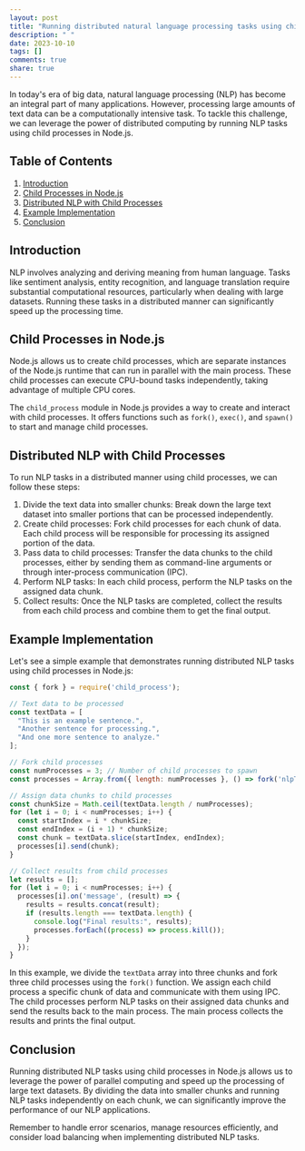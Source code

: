 ```yaml
---
layout: post
title: "Running distributed natural language processing tasks using child processes in Node.js"
description: " "
date: 2023-10-10
tags: []
comments: true
share: true
---
```


In today's era of big data, natural language processing (NLP) has become an integral part of many applications. However, processing large amounts of text data can be a computationally intensive task. To tackle this challenge, we can leverage the power of distributed computing by running NLP tasks using child processes in Node.js.

## Table of Contents
1. [Introduction](#introduction)
2. [Child Processes in Node.js](#child-processes)
3. [Distributed NLP with Child Processes](#distributed-nlp)
4. [Example Implementation](#example-implementation)
5. [Conclusion](#conclusion)

## Introduction <a name="introduction"></a>
NLP involves analyzing and deriving meaning from human language. Tasks like sentiment analysis, entity recognition, and language translation require substantial computational resources, particularly when dealing with large datasets. Running these tasks in a distributed manner can significantly speed up the processing time.

## Child Processes in Node.js <a name="child-processes"></a>
Node.js allows us to create child processes, which are separate instances of the Node.js runtime that can run in parallel with the main process. These child processes can execute CPU-bound tasks independently, taking advantage of multiple CPU cores.

The `child_process` module in Node.js provides a way to create and interact with child processes. It offers functions such as `fork()`, `exec()`, and `spawn()` to start and manage child processes.

## Distributed NLP with Child Processes <a name="distributed-nlp"></a>
To run NLP tasks in a distributed manner using child processes, we can follow these steps:

1. Divide the text data into smaller chunks: Break down the large text dataset into smaller portions that can be processed independently.
2. Create child processes: Fork child processes for each chunk of data. Each child process will be responsible for processing its assigned portion of the data.
3. Pass data to child processes: Transfer the data chunks to the child processes, either by sending them as command-line arguments or through inter-process communication (IPC).
4. Perform NLP tasks: In each child process, perform the NLP tasks on the assigned data chunk.
5. Collect results: Once the NLP tasks are completed, collect the results from each child process and combine them to get the final output.

## Example Implementation <a name="example-implementation"></a>
Let's see a simple example that demonstrates running distributed NLP tasks using child processes in Node.js:

```javascript
const { fork } = require('child_process');

// Text data to be processed
const textData = [
  "This is an example sentence.",
  "Another sentence for processing.",
  "And one more sentence to analyze."
];

// Fork child processes
const numProcesses = 3; // Number of child processes to spawn
const processes = Array.from({ length: numProcesses }, () => fork('nlpTask.js'));

// Assign data chunks to child processes
const chunkSize = Math.ceil(textData.length / numProcesses);
for (let i = 0; i < numProcesses; i++) {
  const startIndex = i * chunkSize;
  const endIndex = (i + 1) * chunkSize;
  const chunk = textData.slice(startIndex, endIndex);
  processes[i].send(chunk);
}

// Collect results from child processes
let results = [];
for (let i = 0; i < numProcesses; i++) {
  processes[i].on('message', (result) => {
    results = results.concat(result);
    if (results.length === textData.length) {
      console.log("Final results:", results);
      processes.forEach((process) => process.kill());
    }
  });
}
```

In this example, we divide the `textData` array into three chunks and fork three child processes using the `fork()` function. We assign each child process a specific chunk of data and communicate with them using IPC. The child processes perform NLP tasks on their assigned data chunks and send the results back to the main process. The main process collects the results and prints the final output.

## Conclusion <a name="conclusion"></a>
Running distributed NLP tasks using child processes in Node.js allows us to leverage the power of parallel computing and speed up the processing of large text datasets. By dividing the data into smaller chunks and running NLP tasks independently on each chunk, we can significantly improve the performance of our NLP applications.

Remember to handle error scenarios, manage resources efficiently, and consider load balancing when implementing distributed NLP tasks.